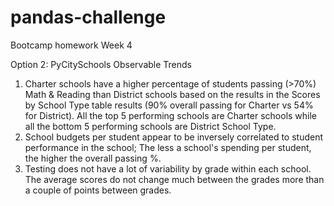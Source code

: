# pandas-challenge
Bootcamp homework Week 4

Option 2: PyCitySchools Observable Trends

1. Charter schools have a higher percentage of students passing (>70%) Math & Reading than District schools based on the results in the Scores by School Type table results (90% overall passing for Charter vs 54% for District).  All the top 5 performing schools are Charter schools while all the bottom 5 performing schools are District School Type.
2. School budgets per student appear to be inversely correlated to student performance in the school;  The less a school's spending per student, the higher the overall passing %.
3. Testing does not have a lot of variability by grade within each school.  The average scores do not change much between the grades more than a couple of points between grades.

